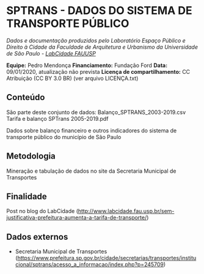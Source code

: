 SPTRANS - DADOS DO SISTEMA DE TRANSPORTE PÚBLICO 
============
*Dados e documentação produzidos pelo Laboratório Espaço Público e Direito à Cidade da Faculdade de Arquitetura e Urbanismo da Universidade de São Paulo - [LabCidade FAUUSP](http://www.labcidade.fau.usp.br/)*

**Equipe:** Pedro Mendonça
**Financiamento:** Fundação Ford
**Data:** 09/01/2020, atualização não prevista
**Licença de compartilhamento:** CC Atribuição (CC BY 3.0 BR) (ver arquivo LICENÇA.txt)

## Conteúdo
São parte deste conjunto de dados:
    Balanço_SPTRANS_2003-2019.csv
    Tarifa e balanço SPTrans 2005-2019.pdf

Dados sobre balanço financeiro e outros indicadores do sistema de transporte público do município de São Paulo 

## Metodologia
Mineração e tabulação de dados no site da Secretaria Municipal de Transportes

## Finalidade
Post no blog do LabCidade (http://www.labcidade.fau.usp.br/sem-justificativa-prefeitura-aumenta-a-tarifa-de-transporte/)

## Dados externos
- Secretaria Municipal de Transportes (https://www.prefeitura.sp.gov.br/cidade/secretarias/transportes/institucional/sptrans/acesso_a_informacao/index.php?p=245709)